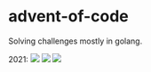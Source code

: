 # advent-of-code
Solving challenges mostly in golang.

2021:
![](https://img.shields.io/badge/day%20📅-21-blue)
![](https://img.shields.io/badge/stars%20⭐-40-yellow)
![](https://img.shields.io/badge/days%20completed-20-red)
